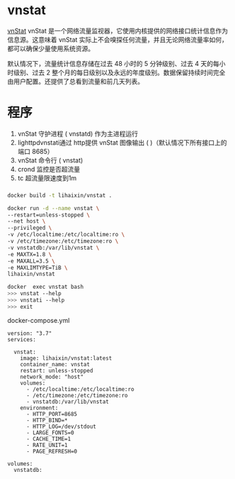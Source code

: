 vnstat
======

[vnStat][1] vnStat 是一个网络流量监视器，它使用内核提供的网络接口统计信息作为信息源。这意味着 vnStat 实际上不会嗅探任何流量，并且无论网络流量率如何，都可以确保少量使用系统资源。

默认情况下，流量统计信息存储在过去 48 小时的 5 分钟级别、过去 4 天的每小时级别、过去 2 整个月的每日级别以及永远的年度级别。数据保留持续时间完全由用户配置。还提供了总看到流量和前几天列表。

程序
=======
1. vnStat 守护进程 ( vnstatd) 作为主进程运行
2. lighttpdvnstati通过 http提供 vnStat 图像输出 ( )（默认情况下所有接口上的端口 8685）
3. vnStat 命令行 ( vnstat)
4. crond 监控是否超流量
5. tc 超流量限速度到1m

###
```bash
docker build -t lihaixin/vnstat .

docker run -d --name vnstat \
--restart=unless-stopped \
--net host \
--privileged \
-v /etc/localtime:/etc/localtime:ro \
-v /etc/timezone:/etc/timezone:ro \
-v vnstatdb:/var/lib/vnstat \
-e MAXTX=1.8 \
-e MAXALL=3.5 \
-e MAXLIMTYPE=TiB \
lihaixin/vnstat

docker  exec vnstat bash
>>> vnstat --help
>>> vnstati --help
>>> exit
```
docker-compose.yml
```
version: "3.7"
services:

  vnstat:
    image: lihaixin/vnstat:latest
    container_name: vnstat
    restart: unless-stopped
    network_mode: "host"
    volumes:
      - /etc/localtime:/etc/localtime:ro
      - /etc/timezone:/etc/timezone:ro
      - vnstatdb:/var/lib/vnstat
    environment:
      - HTTP_PORT=8685
      - HTTP_BIND=*
      - HTTP_LOG=/dev/stdout
      - LARGE_FONTS=0
      - CACHE_TIME=1
      - RATE_UNIT=1
      - PAGE_REFRESH=0

volumes:
  vnstatdb:
  
```

[1]: http://humdi.net/vnstat/

